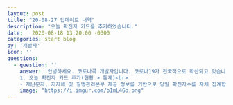 ```yaml
---
layout: post
title: "20-08-27 업데이트 내역"
description: "오늘 확진자 카드를 추가하였습니다."
date:   2020-08-18 13:20:00 -0300
categories: start blog
by: '개발자'
icon: ''
questions:
  - question: ''
    answer: '안녕하세요. 코로나콕 개발자입니다. 코로나19가 전국적으로 확산되고 있습니다. 코로나콕은 다음과 같은 업데이트를 배포하였습니다.<br><br>
    1. 오늘 확진자 카드 추가(현황 > 통계)<br>
    - 재난문자, 지자체 및 질병관리본부 제공 정보를 기반으로 당일 확진자수를 자체 집계합니다.'
    image: "https://i.imgur.com/b1mL4Gb.png"
---
```

